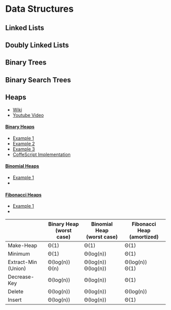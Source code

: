 Data Structures
===============

Linked Lists
------------

Doubly Linked Lists
-------------------

Binary Trees
------------

Binary Search Trees
-------------------

Heaps
-----
 - [Wiki](https://www.wikiwand.com/en/Heap_(data_structure))
 - [Youtube Video](https://www.youtube.com/watch?v=q7R_upR81FU)


#### [Binary Heaps](https://www.wikiwand.com/en/Binary_heap)
 - [Example 1](https://github.com/Tyriar/js-binary-heap/blob/master/index.js)
 - [Example 2](https://codetype.wordpress.com/2012/08/29/cracking-the-coding-interview-javascript-minmax-binary-heap/)
 - [Example 3](http://eloquentjavascript.net/1st_edition/appendix2.html)
 - [CoffeScript Implementation](https://github.com/qiao/heap.js)

#### [Binomial Heaps](https://www.wikiwand.com/en/Binomial_heap)
 - [Example 1](https://github.com/Tyriar/js-binomial-heap/blob/master/index.js)
 - 

#### [Fibonacci Heaps](https://www.wikiwand.com/en/Fibonacci_heap)
 - [Example 1](https://github.com/Tyriar/js-fibonacci-heap/blob/master/index.js)
 - 

|                          | Binary Heap <br> **(worst case)**  | Binomial Heap <br> **(worst case)** | Fibonacci Heap <br> **(amortized)** |
| ------------------------ | ------------------- | ------------------------ | ------------------- |
| Make-Heap                | Θ(1)                | Θ(1)                     | Θ(1)                |
| Minimum                  | Θ(1)                | Θ(log(n))                | Θ(1)                |
| Extract-Min <br> (Union) | Θ(log(n)) <br> Θ(n) | Θ(log(n)) <br> Θ(log(n)) | Θ(log(n)) <br> Θ(1) |
| Decrease-Key             | Θ(log(n))           | Θ(log(n))                | Θ(1)                |
| Delete                   | Θ(log(n))           | Θ(log(n))                | Θ(log(n))           |
| Insert                   | Θ(log(n))           | Θ(log(n))                | Θ(1)                |
